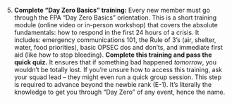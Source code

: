 5. **Complete “Day Zero Basics” training:** Every new member must go through the FPA “Day Zero Basics” orientation. This is a short training module (online video or in-person workshop) that covers the absolute fundamentals: how to respond in the first 24 hours of a crisis. It includes: emergency communications 101, the Rule of 3’s (air, shelter, water, food priorities), basic OPSEC dos and don’ts, and immediate first aid (like how to stop bleeding). **Complete this training and pass the quick quiz.** It ensures that if something bad happened _tomorrow_, you wouldn’t be totally lost. If you’re unsure how to access this training, ask your squad lead – they might even run a quick group session. This step is required to advance beyond the newbie rank (E-1). It’s literally the knowledge to get you through “Day Zero” of any event, hence the name.